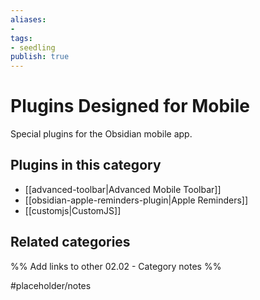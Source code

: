 ```yaml
---
aliases:
- 
tags: 
- seedling 
publish: true
---
```



# Plugins Designed for Mobile

Special plugins for the Obsidian mobile app.

## Plugins in this category

- [[advanced-toolbar|Advanced Mobile Toolbar]]
- [[obsidian-apple-reminders-plugin|Apple Reminders]]
- [[customjs|CustomJS]]

## Related categories

%% Add links to other 02.02 - Category notes %%

#placeholder/notes